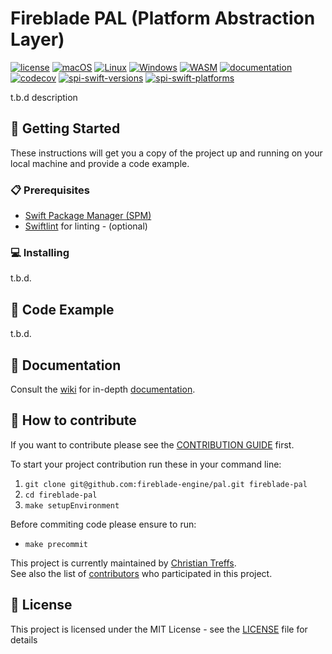 # Fireblade PAL (Platform Abstraction Layer)

[![license](https://img.shields.io/badge/license-MIT-brightgreen.svg)](LICENSE)
[![macOS](https://github.com/fireblade-engine/pal/actions/workflows/ci-macos.yml/badge.svg)](https://github.com/fireblade-engine/pal/actions/workflows/ci-macos.yml)
[![Linux](https://github.com/fireblade-engine/pal/actions/workflows/ci-linux.yml/badge.svg)](https://github.com/fireblade-engine/pal/actions/workflows/ci-linux.yml)
[![Windows](https://github.com/fireblade-engine/pal/actions/workflows/ci-windows.yml/badge.svg)](https://github.com/fireblade-engine/pal/actions/workflows/ci-windows.yml)
[![WASM](https://github.com/fireblade-engine/pal/actions/workflows/ci-wasm.yml/badge.svg)](https://github.com/fireblade-engine/pal/actions/workflows/ci-wasm.yml)
[![documentation](https://github.com/fireblade-engine/pal/workflows/Documentation/badge.svg)](https://github.com/fireblade-engine/pal/wiki)  
[![codecov](https://codecov.io/gh/fireblade-engine/pal/branch/master/graph/badge.svg)](https://codecov.io/gh/fireblade-engine/pal)
[![spi-swift-versions](https://img.shields.io/endpoint?url=https%3A%2F%2Fswiftpackageindex.com%2Fapi%2Fpackages%2Ffireblade-engine%2Fpal%2Fbadge%3Ftype%3Dswift-versions)](https://swiftpackageindex.com/fireblade-engine/pal)
[![spi-swift-platforms](https://img.shields.io/endpoint?url=https%3A%2F%2Fswiftpackageindex.com%2Fapi%2Fpackages%2Ffireblade-engine%2Fpal%2Fbadge%3Ftype%3Dplatforms)](https://swiftpackageindex.com/fireblade-engine/pal)

t.b.d description

## 🚀 Getting Started

These instructions will get you a copy of the project up and running on your local machine and provide a code example.

### 📋 Prerequisites

* [Swift Package Manager (SPM)](https://github.com/apple/swift-package-manager)
* [Swiftlint](https://github.com/realm/SwiftLint) for linting - (optional)

### 💻 Installing

t.b.d.

## 📝 Code Example

t.b.d.

## 📖 Documentation

Consult the [wiki](https://github.com/fireblade-engine/pal/wiki) for in-depth [documentation](https://github.com/fireblade-engine/pal/wiki).


## 💁 How to contribute

If you want to contribute please see the [CONTRIBUTION GUIDE](CONTRIBUTING.md) first. 

To start your project contribution run these in your command line:

1. `git clone git@github.com:fireblade-engine/pal.git fireblade-pal`
2. `cd fireblade-pal`
3. `make setupEnvironment`

Before commiting code please ensure to run:

- `make precommit`

This project is currently maintained by [Christian Treffs](https://github.com/ctreffs).   
See also the list of [contributors](https://github.com/fireblade-engine/pal/contributors) who participated in this project.

## 🔏 License

This project is licensed under the MIT License - see the [LICENSE](LICENSE) file for details

